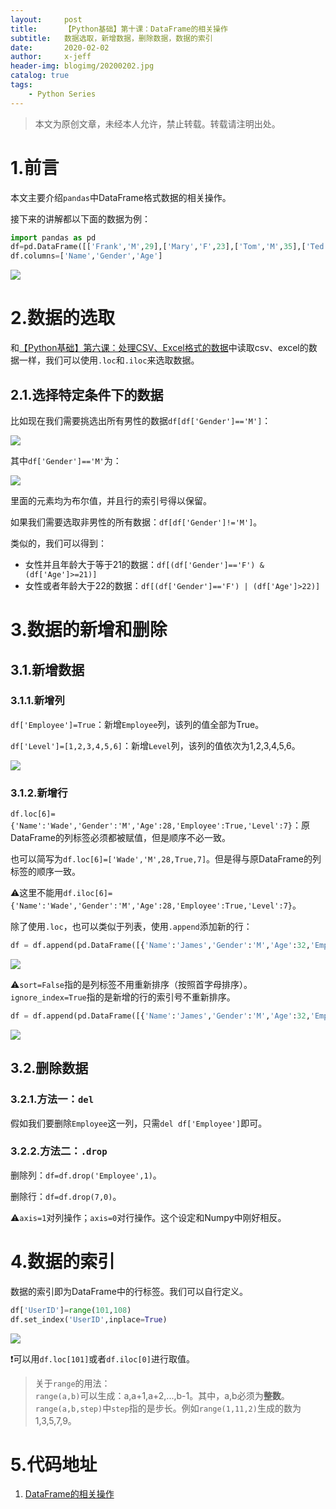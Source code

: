 ```yaml
---
layout:     post
title:      【Python基础】第十课：DataFrame的相关操作
subtitle:   数据选取，新增数据，删除数据，数据的索引
date:       2020-02-02
author:     x-jeff
header-img: blogimg/20200202.jpg
catalog: true
tags:
    - Python Series
---
```

>本文为原创文章，未经本人允许，禁止转载。转载请注明出处。

# 1.前言

本文主要介绍`pandas`中DataFrame格式数据的相关操作。

接下来的讲解都以下面的数据为例：

```python
import pandas as pd
df=pd.DataFrame([['Frank','M',29],['Mary','F',23],['Tom','M',35],['Ted','M',33],['Jean','F',21],['Lisa','F',20]])
df.columns=['Name','Gender','Age']
```

![](https://xjeffblogimg.oss-cn-beijing.aliyuncs.com/BLOGIMG/BlogImage/PythonSeries/Lesson10/10x1.png)

# 2.数据的选取

和[【Python基础】第六课：处理CSV、Excel格式的数据](http://shichaoxin.com/2019/08/01/Python基础-第六课-处理CSV-Excel格式的数据/)中读取csv、excel的数据一样，我们可以使用`.loc`和`.iloc`来选取数据。

## 2.1.选择特定条件下的数据

比如现在我们需要挑选出所有男性的数据`df[df['Gender']=='M']`：

![](https://xjeffblogimg.oss-cn-beijing.aliyuncs.com/BLOGIMG/BlogImage/PythonSeries/Lesson10/10x2.png)

其中`df['Gender']=='M'`为：

![](https://xjeffblogimg.oss-cn-beijing.aliyuncs.com/BLOGIMG/BlogImage/PythonSeries/Lesson10/10x3.png)

里面的元素均为布尔值，并且行的索引号得以保留。

如果我们需要选取非男性的所有数据：`df[df['Gender']!='M']`。

类似的，我们可以得到：

* 女性并且年龄大于等于21的数据：`df[(df['Gender']=='F') & (df['Age']>=21)]`
* 女性或者年龄大于22的数据：`df[(df['Gender']=='F') | (df['Age']>22)]`

# 3.数据的新增和删除

## 3.1.新增数据

### 3.1.1.新增列

`df['Employee']=True`：新增`Employee`列，该列的值全部为True。

`df['Level']=[1,2,3,4,5,6]`：新增`Level`列，该列的值依次为1,2,3,4,5,6。

![](https://xjeffblogimg.oss-cn-beijing.aliyuncs.com/BLOGIMG/BlogImage/PythonSeries/Lesson10/10x4.png)

### 3.1.2.新增行

`df.loc[6]={'Name':'Wade','Gender':'M','Age':28,'Employee':True,'Level':7}`：原DataFrame的列标签必须都被赋值，但是顺序不必一致。

也可以简写为`df.loc[6]=['Wade','M',28,True,7]`。但是得与原DataFrame的列标签的顺序一致。

⚠️这里不能用`df.iloc[6]={'Name':'Wade','Gender':'M','Age':28,'Employee':True,'Level':7}`。

除了使用`.loc`，也可以类似于列表，使用`.append`添加新的行：

```python
df = df.append(pd.DataFrame([{'Name':'James','Gender':'M','Age':32,'Employee':True,'Level':8}]),ignore_index=True,sort=False)
```

![](https://xjeffblogimg.oss-cn-beijing.aliyuncs.com/BLOGIMG/BlogImage/PythonSeries/Lesson10/10x5.png)

⚠️`sort=False`指的是列标签不用重新排序（按照首字母排序）。`ignore_index=True`指的是新增的行的索引号不重新排序。

```python
df = df.append(pd.DataFrame([{'Name':'James','Gender':'M','Age':32,'Employee':True,'Level':8}]),ignore_index=False,sort=True)
```

![](https://xjeffblogimg.oss-cn-beijing.aliyuncs.com/BLOGIMG/BlogImage/PythonSeries/Lesson10/10x6.png)

## 3.2.删除数据

### 3.2.1.方法一：`del`

假如我们要删除`Employee`这一列，只需`del df['Employee']`即可。

### 3.2.2.方法二：`.drop`

删除列：`df=df.drop('Employee',1)`。

删除行：`df=df.drop(7,0)`。

⚠️`axis=1`对列操作；`axis=0`对行操作。这个设定和Numpy中刚好相反。

# 4.数据的索引

数据的索引即为DataFrame中的行标签。我们可以自行定义。

```python
df['UserID']=range(101,108)
df.set_index('UserID',inplace=True)
```

![](https://xjeffblogimg.oss-cn-beijing.aliyuncs.com/BLOGIMG/BlogImage/PythonSeries/Lesson10/10x7.png)

❗️可以用`df.loc[101]`或者`df.iloc[0]`进行取值。

>关于`range`的用法：     
>`range(a,b)`可以生成：a,a+1,a+2,...,b-1。其中，a,b必须为**整数**。        
>`range(a,b,step)`中`step`指的是步长。例如`range(1,11,2)`生成的数为1,3,5,7,9。

# 5.代码地址

1. [DataFrame的相关操作](https://github.com/x-jeff/Python_Code_Demo/tree/master/Demo10)